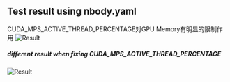 ## Test result using nbody.yaml  
CUDA_MPS_ACTIVE_THREAD_PERCENTAGE对GPU Memory有明显的限制作用
![Result](https://ws2.sinaimg.cn/large/006tNc79ly1g3xg6y9hyoj30ue05sgn5.jpg)

##### different result when fixing CUDA_MPS_ACTIVE_THREAD_PERCENTAGE
![Result](https://ws1.sinaimg.cn/large/006tNc79ly1g3xgcy9m3uj318e0h2dhc.jpg)

